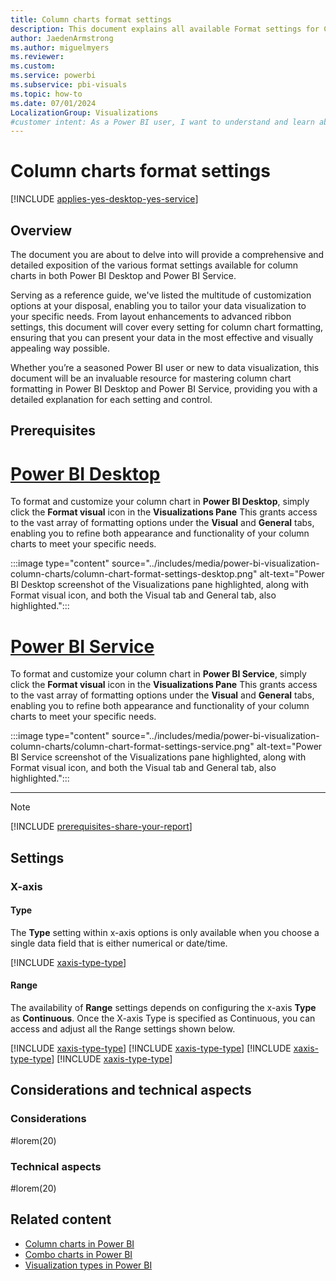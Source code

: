 ```yaml
---
title: Column charts format settings
description: This document explains all available Format settings for Column charts in Power BI Desktop and Power BI Service.
author: JaedenArmstrong
ms.author: miguelmyers
ms.reviewer:
ms.custom:
ms.service: powerbi
ms.subservice: pbi-visuals
ms.topic: how-to
ms.date: 07/01/2024
LocalizationGroup: Visualizations
#customer intent: As a Power BI user, I want to understand and learn about all the available Format settings for column charts so that I can effectively and more easily format column chart visuals in Power BI Desktop and Power BI Service.
---
```


# Column charts format settings

[!INCLUDE [applies-yes-desktop-yes-service](../includes/applies-yes-desktop-yes-service.md)]

## Overview

The document you are about to delve into will provide a comprehensive and detailed exposition of the various format settings available for column charts in both Power BI Desktop and Power BI Service.

Serving as a reference guide, we've listed the multitude of customization options at your disposal, enabling you to tailor your data visualization to your specific needs. From layout enhancements to advanced ribbon settings, this document will cover every setting for column chart formatting, ensuring that you can present your data in the most effective and visually appealing way possible.

Whether you’re a seasoned Power BI user or new to data visualization, this document will be an invaluable resource for mastering column chart formatting in Power BI Desktop and Power BI Service, providing you with a detailed explanation for each setting and control.

## Prerequisites

# [Power BI Desktop](#tab/powerbi-desktop)

To format and customize your column chart in **Power BI Desktop**, simply click the **Format visual** icon in the **Visualizations Pane** This grants access to the vast array of formatting options under the **Visual** and **General** tabs, enabling you to refine both appearance and functionality of your column charts to meet your specific needs.

   :::image type="content" source="../includes/media/power-bi-visualization-column-charts/column-chart-format-settings-desktop.png" alt-text="Power BI Desktop screenshot of the Visualizations pane highlighted, along with Format visual icon, and both the Visual tab and General tab, also highlighted.":::

# [Power BI Service](#tab/powerbi-service)

To format and customize your column chart in **Power BI Service**, simply click the **Format visual** icon in the **Visualizations Pane** This grants access to the vast array of formatting options under the **Visual** and **General** tabs, enabling you to refine both appearance and functionality of your column charts to meet your specific needs.

   :::image type="content" source="../includes/media/power-bi-visualization-column-charts/column-chart-format-settings-service.png" alt-text="Power BI Service screenshot of the Visualizations pane highlighted, along with Format visual icon, and both the Visual tab and General tab, also highlighted.":::

---

> [!NOTE]
> [!INCLUDE [prerequisites-share-your-report](../includes/core-visuals/prerequisites-share-your-report.md)]

## Settings

### X-axis

#### Type

The **Type** setting within x-axis options is only available when you choose a single data field that is either numerical or date/time.

[!INCLUDE [xaxis-type-type](../includes/core-visuals/xaxis-type-type.md)]

#### Range

The availability of **Range** settings depends on configuring the x-axis **Type** as **Continuous**. Once the X-axis Type is specified as Continuous, you can access and adjust all the Range settings shown below.

[!INCLUDE [xaxis-type-type](../includes/core-visuals/axis-range-maximum.md)]
[!INCLUDE [xaxis-type-type](../includes/core-visuals/axis-range-minimum.md)]
[!INCLUDE [xaxis-type-type](../includes/core-visuals/axis-range-logarithmic-scale.md)]
[!INCLUDE [xaxis-type-type](../includes/core-visuals/xaxis-range-invert-range.md)]

## Considerations and technical aspects

### Considerations

#lorem(20)

### Technical aspects

#lorem(20)


## Related content

* [Column charts in Power BI](power-bi-visualization-column-charts.md)
* [Combo charts in Power BI](power-bi-visualization-combo-chart.md)
* [Visualization types in Power BI](power-bi-visualization-types-for-reports-and-q-and-a.md)
